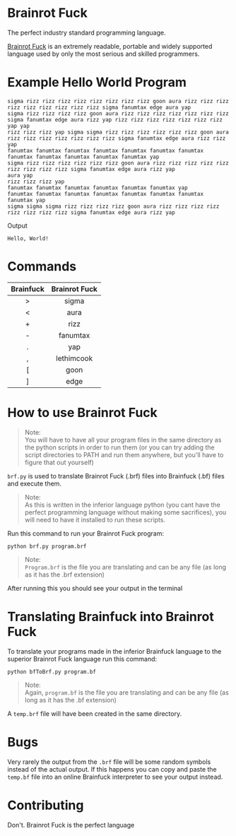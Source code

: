 # Brainrot Fuck
The perfect industry standard programming language.

<a href="https://dementiagaming.github.io/Skibidi-Industries/brf/">Brainrot Fuck</a> is an extremely readable, portable and widely supported language used by only the most serious and skilled programmers.

# Example Hello World Program
```
sigma rizz rizz rizz rizz rizz rizz rizz rizz goon aura rizz rizz rizz rizz rizz rizz rizz rizz rizz sigma fanumtax edge aura yap
sigma rizz rizz rizz rizz goon aura rizz rizz rizz rizz rizz rizz rizz sigma fanumtax edge aura rizz yap rizz rizz rizz rizz rizz rizz rizz yap yap
rizz rizz rizz yap sigma sigma rizz rizz rizz rizz rizz rizz goon aura rizz rizz rizz rizz rizz rizz rizz sigma fanumtax edge aura rizz rizz yap
fanumtax fanumtax fanumtax fanumtax fanumtax fanumtax fanumtax fanumtax fanumtax fanumtax fanumtax fanumtax yap
sigma rizz rizz rizz rizz rizz rizz goon aura rizz rizz rizz rizz rizz rizz rizz rizz rizz sigma fanumtax edge aura rizz yap
aura yap
rizz rizz rizz yap
fanumtax fanumtax fanumtax fanumtax fanumtax fanumtax yap
fanumtax fanumtax fanumtax fanumtax fanumtax fanumtax fanumtax fanumtax yap
sigma sigma sigma rizz rizz rizz rizz goon aura rizz rizz rizz rizz rizz rizz rizz rizz sigma fanumtax edge aura rizz yap
```
Output
```
Hello, World!
```

# Commands
| Brainfuck | Brainrot Fuck |
|:---------:|:-------------:|
|> |sigma
|< |aura
|+ |rizz
|- |fanumtax
|. |yap
|, |lethimcook
|[ |goon
|] |edge

# How to use Brainrot Fuck

> Note: <br> You will have to have all your program files in the same directory as the python scripts in order to run them (or you can try adding the script directories to PATH and run them anywhere, but you'll have to figure that out yourself)

`brf.py` is used to translate Brainrot Fuck (.brf) files into Brainfuck (.bf) files and execute them.

> Note: <br> As this is written in the inferior language python (you cant have the perfect programming language without making some sacrifices), you will need to have it installed to run these scripts.

Run this command to run your Brainrot Fuck program:

```
python brf.py program.brf
```
> Note: <br> `Program.brf` is the file you are translating and can be any file (as long as it has the .brf extension)

After running this you should see your output in the terminal

# Translating Brainfuck into Brainrot Fuck

To translate your programs made in the inferior Brainfuck language to the superior Brainrot Fuck language run this command:

```
python bfToBrf.py program.bf
```
> Note: <br> Again, `program.bf` is the file you are translating and can be any file (as long as it has the .bf extension)

A `temp.brf` file will have been created in the same directory.

# Bugs

Very rarely the output from the `.brf` file will be some random symbols instead of the actual output. If this happens you can copy and paste the `temp.bf` file into an online Brainfuck interpreter to see your output instead.

# Contributing
Don't. Brainrot Fuck is the perfect language
